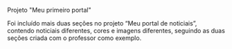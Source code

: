 Projeto "Meu primeiro portal"

Foi incluído mais duas seções no projeto “Meu portal de noticiais”, contendo noticiais diferentes, cores e imagens diferentes, seguindo as duas seções criada com o professor como exemplo. 
